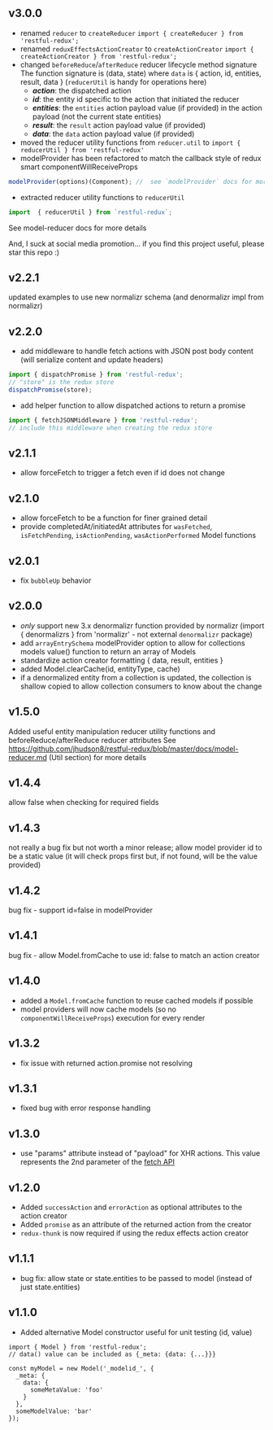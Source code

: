 ## v3.0.0
- renamed `reducer` to `createReducer`
```import { createReducer } from 'restful-redux';```
- renamed `reduxEffectsActionCreator` to `createActionCreator`
```import { createActionCreator } from 'restful-redux';```
- changed `beforeReduce`/`afterReduce` reducer lifecycle method signature
The function signature is (data, state) where `data` is { action, id, entities, result, data } (`reducerUtil` is handy for operations here)
  * ***action***: the dispatched action
  * ***id***: the entity id specific to the action that initiated the reducer
  * ***entities***: the `entities` action payload value (if provided) in the action payload (not the current state entities)
  * ***result***: the `result` action payload value (if provided)
  * ***data***: the `data` action payload value (if provided)
- moved the reducer utility functions from `reducer.util` to `import { reducerUtil } from 'restful-redux'`
- modelProvider has been refactored to match the callback style of redux smart componentWillReceiveProps
```javascript
modelProvider(options)(Component); //  see `modelProvider` docs for more details
```
- extracted reducer utility functions to `reducerUtil`
```javascript
import  { reducerUtil } from `restful-redux`;
```
See model-reducer docs for more details

And, I suck at social media promotion... if you find this project useful, please star this repo :)

## v2.2.1
updated examples to use new normalizr schema (and denormalizr impl from normalizr)

## v2.2.0
- add middleware to handle fetch actions with JSON post body content (will serialize content and update headers)
```javascript
import { dispatchPromise } from 'restful-redux';
// "store" is the redux store
dispatchPromise(store);
```
- add helper function to allow dispatched actions to return a promise
```javascript
import { fetchJSONMiddleware } from 'restful-redux';
// include this middleware when creating the redux store
```

## v2.1.1
- allow forceFetch to trigger a fetch even if id does not change

## v2.1.0
- allow forceFetch to be a function for finer grained detail
- provide completedAt/initiatedAt attributes for `wasFetched`, `isFetchPending`, `isActionPending`, `wasActionPerformed` Model functions

## v2.0.1
- fix `bubbleUp` behavior

## v2.0.0
- *only* support new 3.x denormalizr function provided by normalizr (import { denormalizrs } from 'normalizr' - not external `denormalizr` package)
- add `arrayEntrySchema` modelProvider option to allow for collections models value() function to return an array of Models
- standardize action creator formatting { data, result, entities }
- added Model.clearCache(id, entityType, cache)
- if a denormalized entity from a collection is updated, the collection is shallow copied to allow collection consumers to know about the change


## v1.5.0
Added useful entity manipulation reducer utility functions and beforeReduce/afterReduce reducer attributes
See https://github.com/jhudson8/restful-redux/blob/master/docs/model-reducer.md (Util section) for more details

## v1.4.4
allow false when checking for required fields

## v1.4.3
not really a bug fix but not worth a minor release;  allow model provider id to be a static value (it will check props first but, if not found, will be the value provided)

## v1.4.2
bug fix - support id=false in modelProvider

## v1.4.1
bug fix - allow Model.fromCache to use id: false to match an action creator

## v1.4.0
- added a `Model.fromCache` function to reuse cached models if possible
- model providers will now cache models (so no `componentWillReceiveProps`) execution for every render

## v1.3.2
- fix issue with returned action.promise not resolving

## v1.3.1
- fixed bug with error response handling

## v1.3.0
- use "params" attribute instead of "payload" for XHR actions.  This value represents the 2nd parameter of the [fetch API](https://developer.mozilla.org/en-US/docs/Web/API/Fetch_API/Using_Fetch)

## v1.2.0
- Added `successAction` and `errorAction` as optional attributes to the action creator
- Added `promise` as an attribute of the returned action from the creator
- `redux-thunk` is now required if using the redux effects action creator

## v1.1.1
- bug fix: allow state or state.entities to be passed to model (instead of just state.entities)

## v1.1.0
- Added alternative Model constructor useful for unit testing (id, value)
```
import { Model } from 'restful-redux';
// data() value can be included as {_meta: {data: {...}}}

const myModel = new Model('_modelid_', {
  _meta: {
    data: {
      someMetaValue: 'foo'
    }
  },
  someModelValue: 'bar'
});
```
